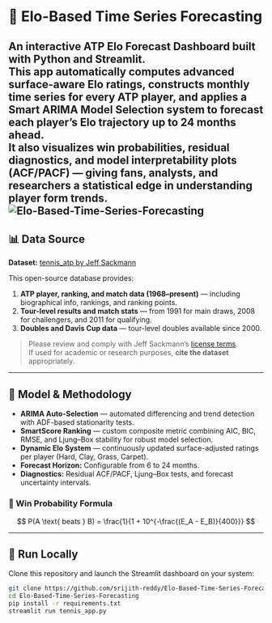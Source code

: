 # 🎾 Elo-Based Time Series Forecasting


An interactive ATP Elo Forecast Dashboard built with Python and Streamlit.  
This app automatically computes advanced surface-aware Elo ratings, constructs monthly time series for every ATP player, and applies a Smart ARIMA Model Selection system to forecast each player’s Elo trajectory up to 24 months ahead.  
It also visualizes win probabilities, residual diagnostics, and model interpretability plots (ACF/PACF) — giving fans, analysts, and researchers a statistical edge in understanding player form trends.
![Elo-Based-Time-Series-Forecasting](assets/Elo_Dashboard.gif)
---

## 📊 Data Source

**Dataset:** [tennis_atp by Jeff Sackmann](https://github.com/JeffSackmann/tennis_atp)

This open-source database provides:
1. **ATP player, ranking, and match data (1968–present)** — including biographical info, rankings, and ranking points.  
2. **Tour-level results and match stats** — from 1991 for main draws, 2008 for challengers, and 2011 for qualifying.  
3. **Doubles and Davis Cup data** — tour-level doubles available since 2000.  

> Please review and comply with Jeff Sackmann’s [license terms](https://github.com/JeffSackmann/tennis_atp#attention).  
> If used for academic or research purposes, **cite the dataset** appropriately.

---

## 🧠 Model & Methodology

- **ARIMA Auto-Selection** — automated differencing and trend detection with ADF-based stationarity tests.  
- **SmartScore Ranking** — custom composite metric combining AIC, BIC, RMSE, and Ljung–Box stability for robust model selection.  
- **Dynamic Elo System** — continuously updated surface-adjusted ratings per player (Hard, Clay, Grass, Carpet).  
- **Forecast Horizon:** Configurable from 6 to 24 months.  
- **Diagnostics:** Residual ACF/PACF, Ljung–Box tests, and forecast uncertainty intervals.

### 🎯 Win Probability Formula

$$
P(A \text{ beats } B) = \frac{1}{1 + 10^{-\frac{(E_A - E_B)}{400}}}
$$

---

## 🚀 Run Locally

Clone this repository and launch the Streamlit dashboard on your system:

```bash
git clone https://github.com/srijith-reddy/Elo-Based-Time-Series-Forecasting.git
cd Elo-Based-Time-Series-Forecasting
pip install -r requirements.txt
streamlit run tennis_app.py
